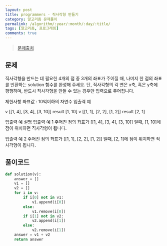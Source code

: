 ```yaml
---
layout: post
title: programmers - 직사각형 만들기
category: 알고리즘 문제풀이
permalink: /algorithm/:year/:month/:day/:title/
tags: [알고리즘, 프로그래밍]
comments: true
---
```


> [문제출처](https://programmers.co.kr/tryouts/3/challenge_algorithm_codes/1211)

## 문제

직사각형을 만드는 데 필요한 4개의 점 중 3개의 좌표가 주어질 때, 나머지 한 점의 좌표를 반환하는 solution 함수를 완성해 주세요. 단, 직사각형의 각 변은 x축, 혹은 y축에 평행하며, 반드시 직사각형을 만들 수 있는 경우만 입력으로 주어집니다.

제한사항
좌표값 : 10억이하의 자연수
입출력 예

v	[[1, 4], [3, 4], [3, 10]]
result [1, 10]
v [[1, 1], [2, 2], [1, 2]]
result [2, 1]

입출력 예 설명
입출력 예 1
주어진 점의 좌표가 [[1, 4], [3, 4], [3, 10]] 일때, [1, 10]에 점이 위치하면 직사각형이 됩니다.

입출력 예 2
주어진 점의 좌표가 [[1, 1], [2, 2], [1, 2]] 일때, [2, 1]에 점이 위치하면 직사각형이 됩니다.


## 풀이코드

```python
def solution(v):
    answer = []
    v1 = []
    v2 = []
    for i in v:
        if i[0] not in v1:
            v1.append(i[0])
        else:
            v1.remove(i[0])
        if i[1] not in v2:
            v2.append(i[1])
        else:
            v2.remove(i[1])
    answer = v1 + v2
    return answer
```
